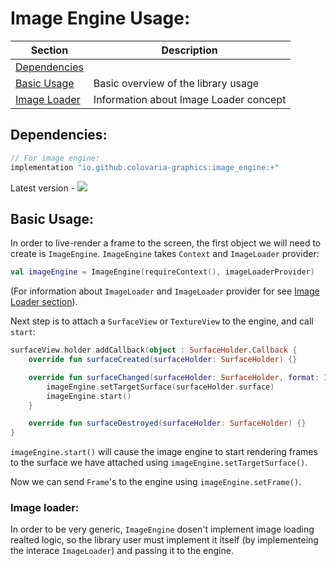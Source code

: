 # Image Engine Usage:
| Section | Description |
|--|--|
| [Dependencies](https://github.com/Colovaria-Graphics/Colovaria-Android/edit/main/image_engine/README.md#dependencies) |  |
| [Basic Usage](https://github.com/Colovaria-Graphics/Colovaria-Android/edit/main/image_engine/README.md#basic-usage) | Basic overview of the library usage |
| [Image Loader](https://github.com/Colovaria-Graphics/Colovaria-Android/edit/main/image_engine/README.md#image-loader) | Information about Image Loader concept |


## Dependencies:
```kotlin
// For image engine:
implementation "io.github.colovaria-graphics:image_engine:+"
```

Latest version - [![][image_engine_badge img]][image_engine_badge]

## Basic Usage:
In order to live-render a frame to the screen, the first object we will need to create is `ImageEngine`.
`ImageEngine` takes `Context` and `ImageLoader` provider:
```kotlin
val imageEngine = ImageEngine(requireContext(), imageLoaderProvider)
```
(For information about `ImageLoader` and `ImageLoader` provider for see [Image Loader section](https://github.com/Colovaria-Graphics/Colovaria-Android/edit/main/image_engine/README.md#image-loader)).

Next step is to attach a `SurfaceView` or `TextureView` to the engine, and call `start`:
```kotlin
surfaceView.holder.addCallback(object : SurfaceHolder.Callback {
    override fun surfaceCreated(surfaceHolder: SurfaceHolder) {}

    override fun surfaceChanged(surfaceHolder: SurfaceHolder, format: Int, width: Int, height: Int) {
        imageEngine.setTargetSurface(surfaceHolder.surface)
        imageEngine.start()
    }

    override fun surfaceDestroyed(surfaceHolder: SurfaceHolder) {}
}
```

`imageEngine.start()` will cause the image engine to start rendering frames to the surface we have attached using `imageEngine.setTargetSurface()`.


Now we can send `Frame`'s to the engine using `imageEngine.setFrame()`.


### Image loader:
In order to be very generic, `ImageEngine` dosen't implement image loading realted logic, so the library user must implement it itself (by implementeing the interace `ImageLoader`) and passing it to the engine.

[image_engine_badge]:https://search.maven.org/artifact/io.github.colovaria-graphics/image_engine  
[image_engine_badge img]:https://img.shields.io/maven-central/v/io.github.colovaria-graphics/image_engine.svg?label=
